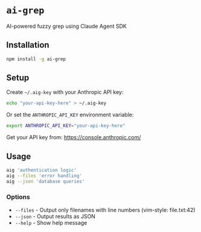 # `ai-grep`

AI-powered fuzzy grep using Claude Agent SDK

## Installation

```bash
npm install -g ai-grep
```

## Setup

Create `~/.aig-key` with your Anthropic API key:

```bash
echo "your-api-key-here" > ~/.aig-key
```

Or set the `ANTHROPIC_API_KEY` environment variable:

```bash
export ANTHROPIC_API_KEY="your-api-key-here"
```

Get your API key from: https://console.anthropic.com/

## Usage

```bash
aig 'authentication logic'
aig --files 'error handling'
aig --json 'database queries'
```

### Options

- `--files` - Output only filenames with line numbers (vim-style: file.txt:42)
- `--json` - Output results as JSON
- `--help` - Show help message

